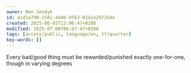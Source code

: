 ```yaml
---
owner: Ben Jendyk
id: ecd1a790-2581-4a06-9f63-0242e2972b4e
created: 2025-06-02T13:06:47+0200
modified: 2025-07-08T06:07:47+0200
tags: [access/public, language/en, tf/quarter]
key-words: []
---
```


Every bad/good thing must be rewarded/punished exactly one-for-one, though in varying degrees